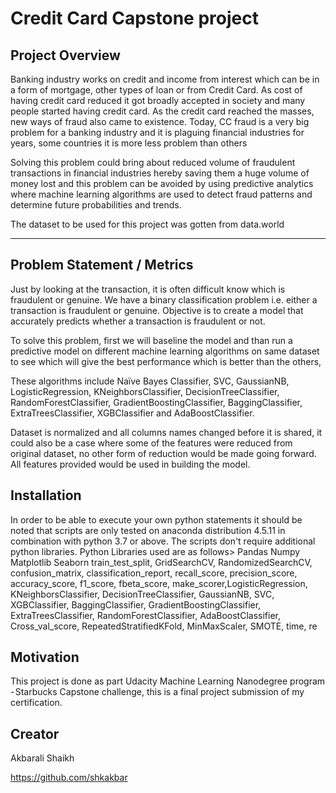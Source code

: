 # Credit Card Capstone project

## Project Overview

Banking industry works on credit and income from interest which can be in a form of mortgage, other types of loan or from Credit Card. As cost of having credit card reduced it got broadly accepted in society and many people started having credit card. As the credit card reached the masses, new ways of fraud also came to existence. Today, CC fraud is a very big problem for a banking industry and it is plaguing financial industries for years, some countries it is more less problem than others 

Solving this problem could bring about reduced volume of fraudulent transactions in financial industries hereby saving them a huge volume of money lost and this problem can be avoided by using predictive analytics where machine learning algorithms are used to detect fraud patterns and determine future probabilities and trends. 

The dataset to be used for this project was gotten from data.world



------------------------------------------------------------------------------------------------------------------
## Problem Statement / Metrics

Just by looking at the transaction, it is often difficult know which is fraudulent or genuine. We have a binary classification problem i.e. either a transaction is fraudulent or genuine. Objective is to create a model that accurately predicts whether a transaction is fraudulent or not. 

To solve this problem, first we will baseline the model and than run a predictive model on different machine learning algorithms on same dataset to see which will give the best performance which is better than the others, 

These algorithms include Naïve Bayes Classifier, SVC, GaussianNB, LogisticRegression, KNeighborsClassifier,  DecisionTreeClassifier, RandomForestClassifier, GradientBoostingClassifier, BaggingClassifier, ExtraTreesClassifier, XGBClassifier and AdaBoostClassifier. 

Dataset is normalized and all columns names changed before it is shared, it could also be a case where some of the features were reduced from original dataset, no other form of reduction would be made going forward. All features provided would be used in building the model. 

## Installation
In order to be able to execute your own python statements it should be noted that scripts are only tested on anaconda distribution 4.5.11 in combination with python 3.7 or above. The scripts don't require additional python libraries.
Python Libraries used are as follows>
Pandas
Numpy
Matplotlib
Seaborn
train_test_split, GridSearchCV, RandomizedSearchCV, confusion_matrix, classification_report, recall_score, precision_score, accuracy_score, f1_score, fbeta_score, make_scorer,LogisticRegression, KNeighborsClassifier, DecisionTreeClassifier, GaussianNB, SVC, XGBClassifier, BaggingClassifier, GradientBoostingClassifier, ExtraTreesClassifier, RandomForestClassifier, AdaBoostClassifier, Cross_val_score, RepeatedStratifiedKFold, MinMaxScaler, SMOTE, time, re

## Motivation
This project is done as part Udacity Machine Learning Nanodegree program - Starbucks Capstone challenge, this is a final project submission of my certification.


## Creator

Akbarali Shaikh

https://github.com/shkakbar

